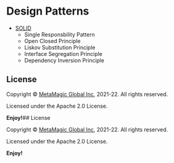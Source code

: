# Design Patterns

- [SOLID](https://github.com/MetaArivu/design-patterns/tree/main/solid-design-pattern)
    - Single Responsbility Pattern
    - Open Closed Principle
    - Liskov Substitution Principle
    - Interface Segregation Principle
    - Dependency Inversion Principle


 ## License  

Copyright © [MetaMagic Global Inc](http://www.metamagicglobal.com/), 2021-22.  All rights reserved.

Licensed under the Apache 2.0 License.

**Enjoy!**## License  

Copyright © [MetaMagic Global Inc](http://www.metamagicglobal.com/), 2021-22.  All rights reserved.

Licensed under the Apache 2.0 License.

**Enjoy!**   
